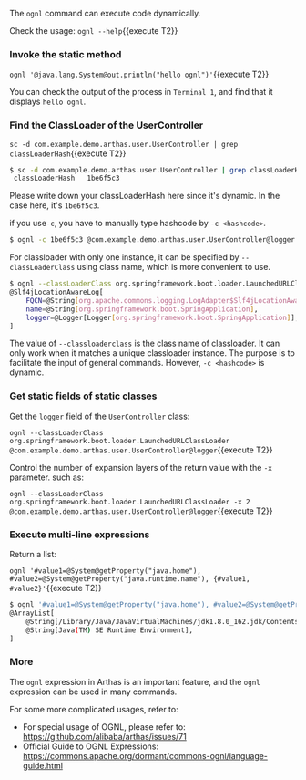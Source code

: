 
The `ognl` command can execute code dynamically.

Check the usage: `ognl --help`{{execute T2}}

### Invoke the static method

`ognl '@java.lang.System@out.println("hello ognl")'`{{execute T2}}

You can check the output of the process in `Terminal 1`, and find that it displays `hello ognl`.

### Find the ClassLoader of the UserController

`sc -d com.example.demo.arthas.user.UserController | grep classLoaderHash`{{execute T2}}

```bash
$ sc -d com.example.demo.arthas.user.UserController | grep classLoaderHash
 classLoaderHash   1be6f5c3
```

Please write down your classLoaderHash here since it's dynamic. In the case here, it's `1be6f5c3`.

if you use`-c`, you have to manually type hashcode by `-c <hashcode>`.

```bash
$ ognl -c 1be6f5c3 @com.example.demo.arthas.user.UserController@logger
```

For classloader with only one instance, it can be specified by `--classLoaderClass` using class name, which is more convenient to use.

```bash
$ ognl --classLoaderClass org.springframework.boot.loader.LaunchedURLClassLoader  @org.springframework.boot.SpringApplication@logger
@Slf4jLocationAwareLog[
    FQCN=@String[org.apache.commons.logging.LogAdapter$Slf4jLocationAwareLog],
    name=@String[org.springframework.boot.SpringApplication],
    logger=@Logger[Logger[org.springframework.boot.SpringApplication]],
]
```

The value of `--classloaderclass` is the class name of classloader. It can only work when it matches a unique classloader instance. The purpose is to facilitate the input of general commands. However, `-c <hashcode>` is dynamic.

### Get static fields of static classes

Get the `logger` field of the `UserController` class:

`ognl --classLoaderClass org.springframework.boot.loader.LaunchedURLClassLoader @com.example.demo.arthas.user.UserController@logger`{{execute T2}}

Control the number of expansion layers of the return value with the `-x` parameter. such as:

`ognl --classLoaderClass org.springframework.boot.loader.LaunchedURLClassLoader -x 2 @com.example.demo.arthas.user.UserController@logger`{{execute T2}}

### Execute multi-line expressions

Return a list:

`ognl '#value1=@System@getProperty("java.home"), #value2=@System@getProperty("java.runtime.name"), {#value1, #value2}'`{{execute T2}}

```bash
$ ognl '#value1=@System@getProperty("java.home"), #value2=@System@getProperty("java.runtime.name"), {#value1, #value2}'
@ArrayList[
    @String[/Library/Java/JavaVirtualMachines/jdk1.8.0_162.jdk/Contents/Home/jre],
    @String[Java(TM) SE Runtime Environment],
]
```

### More

The `ognl` expression in Arthas is an important feature, and the `ognl` expression can be used in many commands.

For some more complicated usages, refer to:

* For special usage of OGNL, please refer to: https://github.com/alibaba/arthas/issues/71
* Official Guide to OGNL Expressions: https://commons.apache.org/dormant/commons-ognl/language-guide.html
